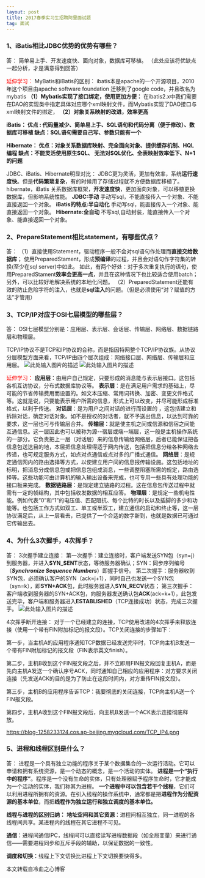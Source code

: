 ```yaml
---
layout: post
title: 2017春季实习生招聘阿里面试题
tag: 面试
---
```

### 1、iBatis相比JDBC优势的优势有哪些？

答：
简单易上手、开发速度快、面向对象，数据库可移植。
（此处应该将优缺点一起分析，才是满意得到回答）

<font color="red">延伸学习：</font>
MyBatis和iBatis的区别：
        ibatis本是apache的一个开源项目，2010年这个项目由apache software foundation 迁移到了google code，并且改名为mybatis
**（1）Mybatis实现了接口绑定，使用更加方便：**
在ibatis2.x中我们需要在DAO的实现类中指定具体对应哪个xml映射文件，而Mybatis实现了DAO接口与xml映射文件的绑定，
**（2）对象关系映射的改进，效率更高**
 
**iBatis：
优点 : 代码量减少、简单易上手、SQL语句和代码分离（便于修改）、数据库可移植
缺点：SQL语句需要自己写、参数只能有一个**
 
**Hibernate：
优点：对象关系数据库映射、完全面向对象、提供缓存机制、HQL编程
缺点：不能灵活使用原生SQL、 无法对SQL优化、全表映射效率低下、N+1的问题**

 
JDBC、iBatis、Hibernate明显对比：
JDBC更为灵活，更加有效率，系统**运行速度快**。但是**代码繁琐复杂**，有的时候用了存储过程就不方便数据库移植了。
hibernate，iBatis 关系数据库框架，**开发速度快**，更加面向对象，可以移植更换数据库，但影响系统性能。
**JDBC:手动**
手动写sql，不能直接传入一个对象、不能直接返回一个对象。
**iBatis的特点:半自动化**
手动写sql，能直接传入一个对象、能直接返回一个对象。
**Hibernate:全自动**
不写sql,自动封装，能直接传入一个对象、能直接返回一个对象。

 
### 2、PrepareStatement相比statement，有哪些优点？

答：
（1）直接使用Statement，驱动程序一般不会对sql语句作处理而**直接交给数据库**；
使用PreparedStament，形成**预编译**的过程，并且会对语句作字符集的转换(至少在sql server)中如此。
如此，有两个好处：对于多次重复执行的语句，使用PreparedStament**效率会更高一点**，并且在这种情况下也比较适合使用batch；另外，可以比较好地解决系统的本地化问题。
（2）PreparedStatement还能有效的防止危险字符的注入，也就是**sql注入**的问题。（但是必须使用“对？赋值的方法”才管用）

 
### 3、TCP/IP对应于OSI七层模型的哪些层？

答：
OSI七层模型分别是：应用层、表示层、会话层、传输层、网络层、数据链路层和物理层。

TCP/IP协议不是TCP和IP协议的合称，而是指因特网整个TCP/IP协议族。从协议分层模型方面来看，TCP/IP由四个层次组成：网络接口层、网络层、传输层和应用层。
 ![此处输入图片的描述][1]
 ![此处输入图片的描述][2]



<font color="red">延伸学习：</font>
**应用层**：由用户自己规定，只要形成的消息能与表示层接口。这包括各机互访协议，分布式数据库协议等。
**表示层**：是在满足用户需求的基础上，尽可能的节省传输费用而设置的。如文本压缩、常用词转换、加密、变更文件格式等。这就是说，只要能表示用户所需的信息，形式上可以改变，并尽可能形成标准格式，以利于传送。
**对话层**：是为用户之间对话的进行而设置的 ，这包括建立和拆除对话，确定对话对象。如不是授权的对话者，就不予送出信息，以达到可靠的要求，这一层也可与传输层合并。
**传输层**：就是使主机之间或信源和信宿之间能互通信息。这一层因此也可以被称为源--宿层或端--端层，这一般是主机操作系统的一部分。它负责把上一层（对话层）来的信息传输给网络层，后者已能保证把各信息包送达目的地，本层把信息处理得适于网内传送，包括把信息分给各种网络去传递，也可规定服务方式，如点对点通信或点对多的广播式通信。
**网络层**：是规定通信网内的路由选择等方式，以使建立用户间的信息报传输设施。这包括地址的标明，把消息分成信息包或把信息包组成消息，一些调整阻塞所需的规定，路由选择等。这些功能可由计算机的输入输出设备来完成，也可专用一些具有处理功能的接口板来完成。
**数据链路层**：是规定建立链路的过程。这在信息包传送过程中就需有一定的帧结构，其中包括收发数据的相互应答。
**物理层**：是规定一些机电性能。例如代表“0”和“1”的电压值、匹配阻抗、每个比特的时长以及插脚的多少和功能等。也包括工作方式如双工、单工或半双工，建立通信的启动和终止等，这一层协议满足后，从上一层看去，已提供了一个合适的数字新到，也就是数据已可通过它传输出去。

### 4、为什么3次握手，4次挥手？

答：
3次握手建立连接：
第一次握手：建立连接时，客户端发送SYN包（syn=j）到服务器，并进入**SYN_SENT**状态，等待服务器确认；SYN：同步序列编号（***Synchronize Sequence Numbers***）即握手信号。
第二次握手：服务器收到SYN包，必须确认客户的SYN（ack=j+1），同时自己也发送一个SYN包（syn=k），即**SYN+ACK**包，此时服务器进入**SYN_RECV**状态；
第三次握手：客户端收到服务器的SYN+ACK包，向服务器发送确认包**ACK**(ack=k+1），此包发送完毕，客户端和服务器进入**ESTABLISHED**（TCP连接成功）状态，完成三次握手。
![此处输入图片的描述][3]


4次挥手断开连接：
对于一个已经建立的连接，TCP使用改进的4次挥手来释放连接（使用一个带有FIN附加标记的报文段）。TCP关闭连接的步骤如下：

第一步，当主机A的应用程序通知TCP数据已经发送完毕时，TCP向主机B发送一个带有FIN附加标记的报文段（FIN表示英文finish）。

第二步，主机B收到这个FIN报文段之后，并不立即用FIN报文段回复主机A，而是先向主机A发送一个确认序号ACK，同时通知自己相应的应用程序：对方要求关闭连接（先发送ACK的目的是为了防止在这段时间内，对方重传FIN报文段）。

第三步，主机B的应用程序告诉TCP：我要彻底的关闭连接，TCP向主机A送一个FIN报文段。

第四步，主机A收到这个FIN报文段后，向主机B发送一个ACK表示连接彻底释放。

https://blog-1258233124.cos.ap-beijing.myqcloud.com/TCP_IP4.png


### 5、进程和线程区别是什么？

答：
进程是一个具有独立功能的程序关于某个数据集合的一次运行活动。它可以申请和拥有系统资源，是一个动态的概念，是一个活动的实体。
**进程是一个“执行中的程序”**。程序是一个没有生命的实体，只有处理器赋予程序生命时，它才能成为一个活动的实体，我们称其为进程。
**一个进程中可以包含若干个线程**，它们可以利用进程所拥有的资源。在引入线程的操作系统中，通常都是把**进程作为分配资源的基本单位**，而把**线程作为独立运行和独立调度的基本单位。**

**线程与进程的区别归纳：**
**地址空间和其它资源**：进程间相互独立，同一进程的各线程间共享。某进程内的线程在其它进程不可见。

**通信**：进程间通信IPC，线程间可以直接读写进程数据段（如全局变量）来进行通信——需要进程同步和互斥手段的辅助，以保证数据的一致性。

**调度和切换**：线程上下文切换比进程上下文切换要快得多。



本文转载自冷血之心博客


  [1]: https://blog-1258233124.cos.ap-beijing.myqcloud.com/TCP_IP1.png
  [2]: https://blog-1258233124.cos.ap-beijing.myqcloud.com/TCP_IP2.png
  [3]: https://blog-1258233124.cos.ap-beijing.myqcloud.com/TCP_IP3.png